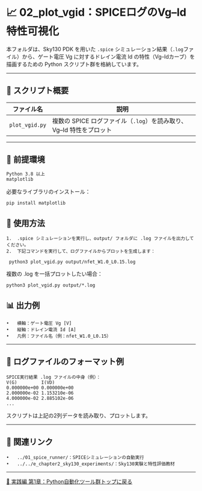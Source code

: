 # 📈 02_plot_vgid：SPICEログのVg–Id特性可視化

本フォルダは、Sky130 PDK を用いた `.spice` シミュレーション結果（`.log`ファイル）から、ゲート電圧 Vg に対するドレイン電流 Id の特性（Vg–Idカーブ）を描画するための Python スクリプト群を格納しています。

---

## 📄 スクリプト概要

| ファイル名 | 説明 |
|------------|------|
| `plot_vgid.py` | 複数の SPICE ログファイル（`.log`）を読み取り、Vg–Id 特性をプロット |

---

## 🔧 前提環境

```bash
Python 3.8 以上
matplotlib
```

必要なライブラリのインストール：
```
pip install matplotlib
```
## 🚀 使用方法
	1.	.spice シミュレーションを実行し、output/ フォルダに .log ファイルを出力してください。
	2.	下記コマンドを実行して、ログファイルからプロットを生成します：
```
 python3 plot_vgid.py output/nfet_W1.0_L0.15.log
 ```
 複数の .log を一括プロットしたい場合：
 ```
 python3 plot_vgid.py output/*.log
```
 ## 📊 出力例
	•	横軸：ゲート電圧 Vg [V]
	•	縦軸：ドレイン電流 Id [A]
	•	凡例：ファイル名（例：nfet_W1.0_L0.15）

---

## 📂 ログファイルのフォーマット例
```
SPICE実行結果 .log ファイルの中身（例）：
V(G)         I(VD)
0.000000e+00 0.000000e+00
2.000000e-02 1.153210e-06
4.000000e-02 2.885102e-06
...
```
スクリプトは上記の2列データを読み取り、プロットします。

---

## 🔗 関連リンク
	•	../01_spice_runner/：SPICEシミュレーションの自動実行
	•	../../e_chapter2_sky130_experiments/：Sky130実験と特性評価教材

---

[🐍 実践編 第1章：Python自動化ツール群トップに戻る](../README.md)
